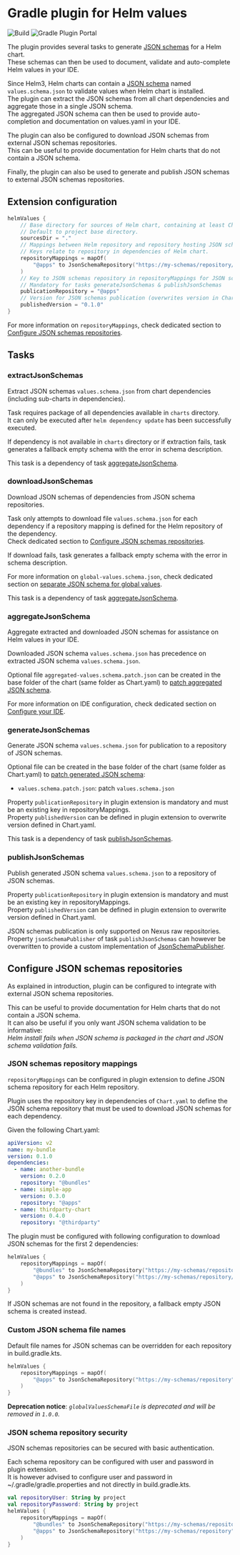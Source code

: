 # Gradle plugin for Helm values
![Build](https://github.com/fstaudt/helm-values/workflows/Build/badge.svg)
![Gradle Plugin Portal](https://img.shields.io/gradle-plugin-portal/v/io.github.fstaudt.helm-values)

The plugin provides several tasks to generate [JSON schemas](https://json-schema.org/) for a Helm chart.\
These schemas can then be used to document, validate and auto-complete Helm values in your IDE.

Since Helm3, Helm charts can contain a [JSON schema](https://helm.sh/docs/topics/charts/#schema-files)
named `values.schema.json` to validate values when Helm chart is installed.\
The plugin can extract the JSON schemas from all chart dependencies and aggregate those in a single JSON schema.\
The aggregated JSON schema can then be used to provide auto-completion and documentation on values.yaml in your IDE.

The plugin can also be configured to download JSON schemas from external JSON schemas repositories.\
This can be useful to provide documentation for Helm charts that do not contain a JSON schema.

Finally, the plugin can also be used to generate and publish JSON schemas to external JSON schemas repositories.

## Extension configuration

```kotlin
helmValues {
    // Base directory for sources of Helm chart, containing at least Chart.yaml.
    // Default to project base directory.
    sourcesDir = "."
    // Mappings between Helm repository and repository hosting JSON schemas for charts
    // Keys relate to repository in dependencies of Helm chart.
    repositoryMappings = mapOf(
        "@apps" to JsonSchemaRepository("https://my-schemas/repository/json-schemas/apps")
    )
    // Key to JSON schemas repository in repositoryMappings for JSON schemas publication
    // Mandatory for tasks generateJsonSchemas & publishJsonSchemas
    publicationRepository = "@apps"
    // Version for JSON schemas publication (overwrites version in Chart.yaml)
    publishedVersion = "0.1.0"
}
```

For more information on `repositoryMappings`, check dedicated section
to [Configure JSON schemas repositories](#configure-json-schemas-repositories).

## Tasks

### extractJsonSchemas

Extract JSON schemas `values.schema.json` from chart dependencies (including sub-charts in dependencies).

Task requires package of all dependencies available in `charts` directory.\
It can only be executed after `helm dependency update` has been successfully executed.

If dependency is not available in `charts` directory or if extraction fails, task generates a fallback empty schema with the
error in schema description.

This task is a dependency of task [aggregateJsonSchema](#aggregatejsonschema).

### downloadJsonSchemas

Download JSON schemas of dependencies from JSON schema repositories.

Task only attempts to download file `values.schema.json` for each dependency
if a repository mapping is defined for the Helm repository of the dependency.\
Check dedicated section to [Configure JSON schemas repositories](#configure-json-schemas-repositories).

If download fails, task generates a fallback empty schema with the error in schema description.

For more information on `global-values.schema.json`, check dedicated section
on [separate JSON schema for global values](#separate-json-schema-for-global-values).

This task is a dependency of task [aggregateJsonSchema](#aggregatejsonschema).

### aggregateJsonSchema

Aggregate extracted and downloaded JSON schemas for assistance on Helm values in your IDE.

Downloaded JSON schema `values.schema.json` has precedence on extracted JSON schema `values.schema.json`.

Optional file `aggregated-values.schema.patch.json` can be created in the base folder of the chart (same folder as Chart.yaml)
to [patch aggregated JSON schema](https://jsonpatch.com/).

For more information on IDE configuration, check dedicated section on [Configure your IDE](#configure-your-ide).

### generateJsonSchemas

Generate JSON schema `values.schema.json` for publication to a repository of JSON
schemas.

Optional file can be created in the base folder of the chart (same folder as Chart.yaml)
to [patch generated JSON schema](https://jsonpatch.com/):

- `values.schema.patch.json`: patch `values.schema.json`

Property `publicationRepository` in plugin extension is mandatory and must be an existing key in repositoryMappings.\
Property `publishedVersion` can be defined in plugin extension to overwrite version defined in Chart.yaml.

This task is a dependency of task [publishJsonSchemas](#publishjsonschemas).

### publishJsonSchemas

Publish generated JSON schema `values.schema.json` to a repository of JSON schemas.

Property `publicationRepository` in plugin extension is mandatory and must be an existing key in repositoryMappings.\
Property `publishedVersion` can be defined in plugin extension to overwrite version defined in Chart.yaml.

JSON schemas publication is only supported on Nexus raw repositories.\
Property `jsonSchemaPublisher` of task `publishJsonSchemas` can however be overwritten
to provide a custom implementation
of [JsonSchemaPublisher](src/main/kotlin/io/github/fstaudt/helm/http/JsonSchemaPublisher.kt).

## Configure JSON schemas repositories

As explained in introduction, plugin can be configured to integrate with external JSON schema repositories.

This can be useful to provide documentation for Helm charts that do not contain a JSON schema.\
It can also be useful if you only want JSON schema validation to be informative:\
*Helm install fails when JSON schema is packaged in the chart and JSON schema validation fails.*

### JSON schemas repository mappings

`repositoryMappings` can be configured in plugin extension to define JSON schema repository for each Helm repository.

Plugin uses the repository key in dependencies of `Chart.yaml` to define the JSON schema repository
that must be used to download JSON schemas for each dependency.

Given the following Chart.yaml:

```yaml
apiVersion: v2
name: my-bundle
version: 0.1.0
dependencies:
  - name: another-bundle
    version: 0.2.0
    repository: "@bundles"
  - name: simple-app
    version: 0.3.0
    repository: "@apps"
  - name: thirdparty-chart
    version: 0.4.0
    repository: "@thirdparty"
```

The plugin must be configured with following configuration to download JSON schemas for the first 2 dependencies:

```kotlin
helmValues {
    repositoryMappings = mapOf(
        "@bundles" to JsonSchemaRepository("https://my-schemas/repository/bundles"),
        "@apps" to JsonSchemaRepository("https://my-schemas/repository/apps")
    )
}
```

If JSON schemas are not found in the repository, a fallback empty JSON schema is created instead.

### Custom JSON schema file names

Default file names for JSON schemas can be overridden for each repository in build.gradle.kts.

```kotlin
helmValues {
    repositoryMappings = mapOf(
        "@apps" to JsonSchemaRepository("https://my-schemas/repository", valuesSchemaFile="helm-values.json", globalValuesSchemaFile="helm-global.json")
    )
}
```

**Deprecation notice**: *`globalValuesSchemaFile` is deprecated and will be removed in `1.0.0`.*

### JSON schema repository security

JSON schemas repositories can be secured with basic authentication.

Each schema repository can be configured with user and password in plugin extension.\
It is however advised to configure user and password in ~/.gradle/gradle.properties and not directly in
build.gradle.kts.

```kotlin
val repositoryUser: String by project
val repositoryPassword: String by project
helmValues {
    repositoryMappings = mapOf(
        "@bundles" to JsonSchemaRepository("https://my-schemas/repository", repositoryUser, repositoryPassword),
        "@apps" to JsonSchemaRepository("https://my-schemas/repository", repositoryUser, repositoryPassword)
    )
}
```
